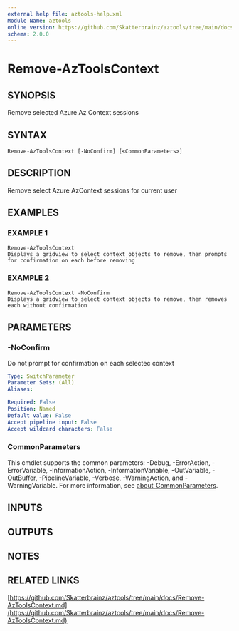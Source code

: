 ```yaml
---
external help file: aztools-help.xml
Module Name: aztools
online version: https://github.com/Skatterbrainz/aztools/tree/main/docs/Remove-AzToolsContext.md
schema: 2.0.0
---
```


# Remove-AzToolsContext

## SYNOPSIS
Remove selected Azure Az Context sessions

## SYNTAX

```
Remove-AzToolsContext [-NoConfirm] [<CommonParameters>]
```

## DESCRIPTION
Remove select Azure AzContext sessions for current user

## EXAMPLES

### EXAMPLE 1
```
Remove-AzToolsContext
Displays a gridview to select context objects to remove, then prompts for confirmation on each before removing
```

### EXAMPLE 2
```
Remove-AzToolsContext -NoConfirm
Displays a gridview to select context objects to remove, then removes each without confirmation
```

## PARAMETERS

### -NoConfirm
Do not prompt for confirmation on each selectec context

```yaml
Type: SwitchParameter
Parameter Sets: (All)
Aliases:

Required: False
Position: Named
Default value: False
Accept pipeline input: False
Accept wildcard characters: False
```

### CommonParameters
This cmdlet supports the common parameters: -Debug, -ErrorAction, -ErrorVariable, -InformationAction, -InformationVariable, -OutVariable, -OutBuffer, -PipelineVariable, -Verbose, -WarningAction, and -WarningVariable. For more information, see [about_CommonParameters](http://go.microsoft.com/fwlink/?LinkID=113216).

## INPUTS

## OUTPUTS

## NOTES

## RELATED LINKS

[https://github.com/Skatterbrainz/aztools/tree/main/docs/Remove-AzToolsContext.md](https://github.com/Skatterbrainz/aztools/tree/main/docs/Remove-AzToolsContext.md)

